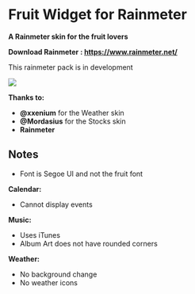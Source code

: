 # Fruit Widget for Rainmeter

**A Rainmeter skin for the fruit lovers**

**Download Rainmeter : https://www.rainmeter.net/**

This rainmeter pack is in development

![](https://raw.githubusercontent.com/futomakiyoin/Fruit-Widget/main/Fruit%20Widget%20Example.png)

**Thanks to:**
- **@xxenium** for the Weather skin
- **@Mordasius** for the Stocks skin
- **Rainmeter**

## Notes ##
- Font is Segoe UI and not the fruit font

**Calendar:**
- Cannot display events

**Music:**
- Uses iTunes
- Album Art does not have rounded corners

**Weather:**
- No background change
- No weather icons
